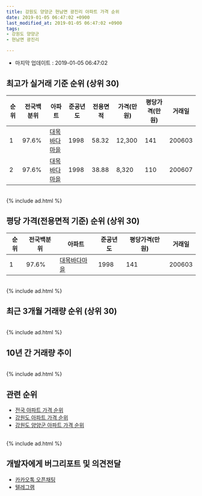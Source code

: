 ```yaml
---
title: 강원도 양양군 현남면 광진리 아파트 가격 순위
date: 2019-01-05 06:47:02 +0900
last_modified_at: 2019-01-05 06:47:02 +0900
tags:
- 강원도 양양군
- 현남면 광진리

---
```


* 마지막 업데이트 : 2019-01-05 06:47:02

## 최고가 실거래 기준 순위 (상위 30)


|순위|전국백분위|아파트|준공년도|전용면적|가격(만원)|평당가격(만원)|거래일|
|---|---|---|---|---|---|---|---|
|1|97.6%|[대목바다마을](https://search.naver.com/search.naver?query=%EA%B0%95%EC%9B%90%EB%8F%84+%EC%96%91%EC%96%91%EA%B5%B0+%ED%98%84%EB%82%A8%EB%A9%B4+%EA%B4%91%EC%A7%84%EB%A6%AC+%EB%8C%80%EB%AA%A9%EB%B0%94%EB%8B%A4%EB%A7%88%EC%9D%84)|1998|58.32|12,300|141|200603|
|2|97.6%|[대목바다마을](https://search.naver.com/search.naver?query=%EA%B0%95%EC%9B%90%EB%8F%84+%EC%96%91%EC%96%91%EA%B5%B0+%ED%98%84%EB%82%A8%EB%A9%B4+%EA%B4%91%EC%A7%84%EB%A6%AC+%EB%8C%80%EB%AA%A9%EB%B0%94%EB%8B%A4%EB%A7%88%EC%9D%84)|1998|38.88|8,320|110|200607|


<br>
{% include ad.html %}
<br>

## 평당 가격(전용면적 기준) 순위 (상위 30)


|순위|전국백분위|아파트|준공년도|평당가격(만원)|거래일|
|---|---|---|---|---|---|
|1|97.6%|[대목바다마을](https://search.naver.com/search.naver?query=%EA%B0%95%EC%9B%90%EB%8F%84+%EC%96%91%EC%96%91%EA%B5%B0+%ED%98%84%EB%82%A8%EB%A9%B4+%EA%B4%91%EC%A7%84%EB%A6%AC+%EB%8C%80%EB%AA%A9%EB%B0%94%EB%8B%A4%EB%A7%88%EC%9D%84)|1998|141|200603|


<br>
{% include ad.html %}
<br>

## 최근 3개월 거래량 순위 (상위 30)


<div style="width:100%;">
    <canvas id="deal_count_ranking" height="250"></canvas>
</div>


<script>
new Chart(document.getElementById("deal_count_ranking"), {
    type: 'horizontalBar',
    data: {
        labels: ['대목바다마을'],
        datasets: [{
            label: '실거래 수',
            data: [1],
            borderColor: "rgba(255, 0, 128, 1)",
            backgroundColor: "rgba(255, 0, 128, 0.5)",
            fill: false,
        }]
    },
    options: {
        responsive: true,
        title: {
            display: true,
            text: '최근 3개월 거래량 순위'
        },
        tooltips: {
            mode: 'index',
            intersect: false,
            callbacks: {
                title: function(tooltipItems, data) {
                    return "실거래 수:";
                },
                label: function(tooltipItem, data) {
                    return data.labels[tooltipItem.index] + ": " + tooltipItem.xLabel;
                }
            }
        },
        hover: {
            mode: 'nearest',
            intersect: true
        },
        scales: {
            xAxes: [{
                display: true,
                scaleLabel: {
                    display: true,
                    labelString: '실거래 수'
                },
                ticks: {
                    suggestedMin: 0,
                }
            }],
            yAxes: [{
                display: true,
                ticks: {
                    autoSkip: false,
                    callback: function(value, index, values) {
                        if (value.length > 15)
                            return value.substr(0, 13) + "...";
                        else
                            return value;
                    }
                },
                scaleLabel: {
                    display: false,
                }
            }]
        }
    }
});

</script>


<br>
{% include ad.html %}
<br>

## 10년 간 거래량 추이


<div style="width:100%;">
    <canvas id="deal_progress" height="250"></canvas>
</div>

<script>
new Chart(document.getElementById("deal_progress"), {
    type: 'line',
    data: {
        labels: ['200901','200902','200903','200904','200905','200906','200907','200908','200909','200910','200911','200912','201001','201002','201003','201004','201005','201006','201007','201008','201009','201010','201011','201012','201101','201102','201103','201104','201105','201106','201107','201108','201109','201110','201111','201112','201201','201202','201203','201204','201205','201206','201207','201208','201209','201210','201211','201212','201301','201302','201303','201304','201305','201306','201307','201308','201309','201310','201311','201312','201401','201402','201403','201404','201405','201406','201407','201408','201409','201410','201411','201412','201501','201502','201503','201504','201505','201506','201507','201508','201509','201510','201511','201512','201601','201602','201603','201604','201605','201606','201607','201608','201609','201610','201611','201612','201701','201702','201703','201704','201705','201706','201707','201708','201709','201710','201711','201712','201801','201802','201803','201804','201805','201806','201807','201808','201809','201810','201811','201812','201901'],
        datasets: [{
            label: '실거래 수',
            pointRadius: 1,
            data: [3, 4, 2, 6, 3, 4, 3, 4, 4, 2, 3, 5, 1, 5, 2, 1, 7, 0, 5, 3, 1, 3, 3, 1, 2, 2, 2, 1, 3, 4, 3, 1, 3, 4, 2, 5, 3, 0, 2, 3, 1, 1, 0, 5, 3, 3, 1, 1, 1, 1, 4, 6, 5, 4, 2, 2, 0, 4, 0, 2, 0, 1, 1, 1, 0, 7, 3, 2, 1, 1, 0, 2, 3, 2, 4, 2, 1, 5, 6, 4, 2, 3, 2, 6, 4, 2, 1, 5, 4, 5, 3, 2, 0, 3, 5, 3, 2, 1, 0, 3, 2, 8, 4, 2, 2, 2, 1, 1, 1, 1, 2, 2, 4, 2, 3, 1, 1, 3, 1, 0, 0],
            borderColor: "rgba(255, 201, 14, 1)",
            backgroundColor: "rgba(255, 201, 14, 0.5)",
            fill: true,
        }]
    },
    options: {
        responsive: true,
        title: {
            display: true,
            text: '10년간 거래량 추이'
        },
        tooltips: {
            mode: 'index',
            intersect: false,
        },
        hover: {
            mode: 'nearest',
            intersect: true
        },
        scales: {
            xAxes: [{
                display: true,
                scaleLabel: {
                    display: true,
                    labelString: '년/월'
                }
            }],
            yAxes: [{
                display: true,
                ticks: {
                    suggestedMin: 0,
                },
                scaleLabel: {
                    display: true,
                    labelString: '실거래 수'
                }
            }]
        }
    }
});

</script>


<br>
{% include ad.html %}
<br>

## 관련 순위

- [전국 아파트 가격 순위](https://inasie.github.io/apt-ranking/전국)
- [강원도 아파트 가격 순위](https://inasie.github.io/apt-ranking/강원도)
- [강원도 양양군 아파트 가격 순위](https://inasie.github.io/apt-ranking/강원도-양양군)


<br>
{% include ad.html %}
<br>

## 개발자에게 버그리포트 및 의견전달

- [카카오톡 오픈채팅](https://open.kakao.com/o/gLJUAP4)
- [텔레그램](https://t.me/inasie)

